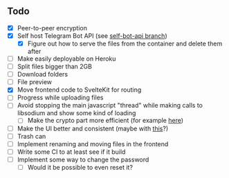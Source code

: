 ## Todo

- [X] Peer-to-peer encryption
- [X] Self host Telegram Bot API (see [self-bot-api branch](https://github.com/billy4479/telegram-storage/tree/self-bot-api))
  - [X] Figure out how to serve the files from the container and delete them after
- [ ] Make easily deployable on Heroku
- [ ] Split files bigger than 2GB
- [ ] Download folders
- [ ] File preview
- [X] Move frontend code to SvelteKit for routing
- [ ] Progress while uploading files
- [ ] Avoid stopping the main javascript "thread" while making calls to libsodium and show some kind of loading
  - [ ] Make the crypto part more efficient (for example [here](../frontend/src/lib/crypto/evenChunkReader.ts))
- [ ] Make the UI better and consistent (maybe with [this](https://sveltematerialui.com/)?)
- [ ] Trash can
- [ ] Implement renaming and moving files in the frontend
- [ ] Write some CI to at least see if it build
- [ ] Implement some way to change the password
  - [ ] Would it be possible to even reset it?
